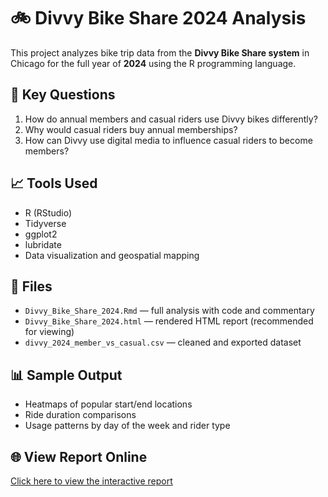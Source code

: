 # 🚲 Divvy Bike Share 2024 Analysis

This project analyzes bike trip data from the **Divvy Bike Share system** in Chicago for the full year of **2024** using the R programming language.

## 📌 Key Questions

1. How do annual members and casual riders use Divvy bikes differently?
2. Why would casual riders buy annual memberships?
3. How can Divvy use digital media to influence casual riders to become members?

## 📈 Tools Used

- R (RStudio)
- Tidyverse
- ggplot2
- lubridate
- Data visualization and geospatial mapping

## 📄 Files

- `Divvy_Bike_Share_2024.Rmd` — full analysis with code and commentary
- `Divvy_Bike_Share_2024.html` — rendered HTML report (recommended for viewing)
- `divvy_2024_member_vs_casual.csv` — cleaned and exported dataset

## 📊 Sample Output

- Heatmaps of popular start/end locations
- Ride duration comparisons
- Usage patterns by day of the week and rider type

## 🌐 View Report Online

[Click here to view the interactive report](https://yourusername.github.io/divvy-bike-share-2024/)
